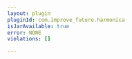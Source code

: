```yaml
---
layout: plugin
pluginId: com.improve_future.harmonica
isJarAvailable: true
error: NONE
violations: []

---
```

